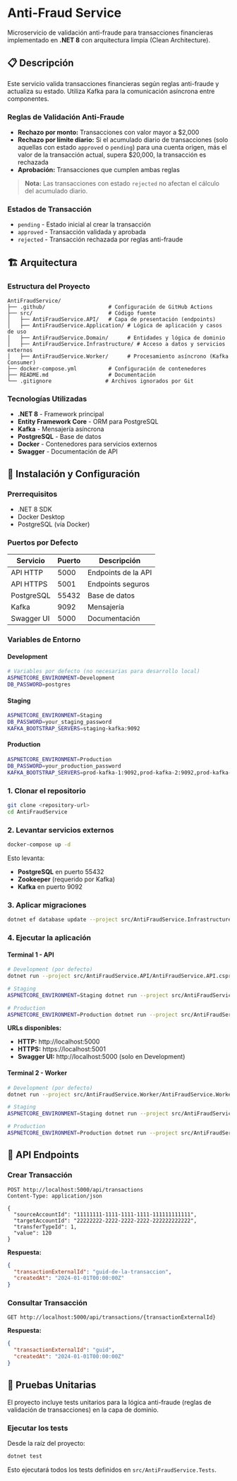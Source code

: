 # Anti-Fraud Service

Microservicio de validación anti-fraude para transacciones financieras implementado en **.NET 8** con arquitectura limpia (Clean Architecture).

## 📋 Descripción

Este servicio valida transacciones financieras según reglas anti-fraude y actualiza su estado. Utiliza Kafka para la comunicación asíncrona entre componentes.

### Reglas de Validación Anti-Fraude

- **Rechazo por monto:** Transacciones con valor mayor a $2,000
- **Rechazo por límite diario:** Si el acumulado diario de transacciones (solo aquellas con estado `approved` o `pending`) para una cuenta origen, más el valor de la transacción actual, supera $20,000, la transacción es rechazada
- **Aprobación:** Transacciones que cumplen ambas reglas

> **Nota:** Las transacciones con estado `rejected` no afectan el cálculo del acumulado diario.

### Estados de Transacción

- `pending` - Estado inicial al crear la transacción
- `approved` - Transacción validada y aprobada
- `rejected` - Transacción rechazada por reglas anti-fraude

## 🏗️ Arquitectura

### Estructura del Proyecto

```
AntiFraudService/
├── .github/                    # Configuración de GitHub Actions
├── src/                        # Código fuente
│   ├── AntiFraudService.API/   # Capa de presentación (endpoints)
│   ├── AntiFraudService.Application/ # Lógica de aplicación y casos de uso
│   ├── AntiFraudService.Domain/      # Entidades y lógica de dominio
│   ├── AntiFraudService.Infrastructure/ # Acceso a datos y servicios externos
│   ├── AntiFraudService.Worker/      # Procesamiento asíncrono (Kafka Consumer)
├── docker-compose.yml          # Configuración de contenedores
├── README.md                   # Documentación
└── .gitignore                 # Archivos ignorados por Git
```

### Tecnologías Utilizadas

- **.NET 8** - Framework principal
- **Entity Framework Core** - ORM para PostgreSQL
- **Kafka** - Mensajería asíncrona
- **PostgreSQL** - Base de datos
- **Docker** - Contenedores para servicios externos
- **Swagger** - Documentación de API

## 🚀 Instalación y Configuración

### Prerrequisitos

- .NET 8 SDK
- Docker Desktop
- PostgreSQL (vía Docker)

### Puertos por Defecto

| Servicio | Puerto | Descripción |
|----------|--------|-------------|
| API HTTP | 5000 | Endpoints de la API |
| API HTTPS | 5001 | Endpoints seguros |
| PostgreSQL | 55432 | Base de datos |
| Kafka | 9092 | Mensajería |
| Swagger UI | 5000 | Documentación |

### Variables de Entorno

#### Development
```bash
# Variables por defecto (no necesarias para desarrollo local)
ASPNETCORE_ENVIRONMENT=Development
DB_PASSWORD=postgres
```

#### Staging
```bash
ASPNETCORE_ENVIRONMENT=Staging
DB_PASSWORD=your_staging_password
KAFKA_BOOTSTRAP_SERVERS=staging-kafka:9092
```

#### Production
```bash
ASPNETCORE_ENVIRONMENT=Production
DB_PASSWORD=your_production_password
KAFKA_BOOTSTRAP_SERVERS=prod-kafka-1:9092,prod-kafka-2:9092,prod-kafka-3:9092
```

### 1. Clonar el repositorio

```bash
git clone <repository-url>
cd AntiFraudService
```

### 2. Levantar servicios externos

```bash
docker-compose up -d
```

Esto levanta:
- **PostgreSQL** en puerto 55432
- **Zookeeper** (requerido por Kafka)
- **Kafka** en puerto 9092

### 3. Aplicar migraciones

```bash
dotnet ef database update --project src/AntiFraudService.Infrastructure/ --startup-project src/AntiFraudService.API/
```

### 4. Ejecutar la aplicación

#### Terminal 1 - API
```bash
# Development (por defecto)
dotnet run --project src/AntiFraudService.API/AntiFraudService.API.csproj

# Staging
ASPNETCORE_ENVIRONMENT=Staging dotnet run --project src/AntiFraudService.API/AntiFraudService.API.csproj

# Production
ASPNETCORE_ENVIRONMENT=Production dotnet run --project src/AntiFraudService.API/AntiFraudService.API.csproj
```

**URLs disponibles:**
- **HTTP:** http://localhost:5000
- **HTTPS:** https://localhost:5001
- **Swagger UI:** http://localhost:5000 (solo en Development)

#### Terminal 2 - Worker
```bash
# Development (por defecto)
dotnet run --project src/AntiFraudService.Worker/AntiFraudService.Worker.csproj

# Staging
ASPNETCORE_ENVIRONMENT=Staging dotnet run --project src/AntiFraudService.Worker/AntiFraudService.Worker.csproj

# Production
ASPNETCORE_ENVIRONMENT=Production dotnet run --project src/AntiFraudService.Worker/AntiFraudService.Worker.csproj
```

## 📡 API Endpoints

### Crear Transacción
```http
POST http://localhost:5000/api/transactions
Content-Type: application/json

{
  "sourceAccountId": "11111111-1111-1111-1111-111111111111",
  "targetAccountId": "22222222-2222-2222-2222-222222222222",
  "transferTypeId": 1,
  "value": 120
}
```

**Respuesta:**
```json
{
  "transactionExternalId": "guid-de-la-transaccion",
  "createdAt": "2024-01-01T00:00:00Z"
}
```

### Consultar Transacción
```http
GET http://localhost:5000/api/transactions/{transactionExternalId}
```

**Respuesta:**
```json
{
  "transactionExternalId": "guid",
  "createdAt": "2024-01-01T00:00:00Z"
}
```

## 🧪 Pruebas Unitarias

El proyecto incluye tests unitarios para la lógica anti-fraude (reglas de validación de transacciones) en la capa de dominio.

### Ejecutar los tests

Desde la raíz del proyecto:

```bash
dotnet test
```

Esto ejecutará todos los tests definidos en `src/AntiFraudService.Tests`.

